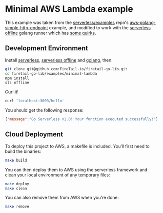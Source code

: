 # Minimal AWS Lambda example

This example was taken from the [serverless/examples](https://github.com/serverless/examples) repo's [aws-golang-simple-http-endpoint](https://github.com/serverless/examples/tree/master/aws-golang-simple-http-endpoint) example, and modified to work with the [serverless offline](https://www.serverless.com/plugins/serverless-offline) golang runner which has [some quirks](https://github.com/dherault/serverless-offline/issues/1358).



## Development Environment

Install [serverless](https://www.serverless.com/), [serverless offline](https://www.serverless.com/plugins/serverless-offline) and [golang](https://go.dev/), then:

```bash
git clone git@github.com:FireTail-io/firetail-go-lib.git
cd firetail-go-lib/examples/minimal-lambda
npm install
sls offline
```

Curl it!

```bash
curl 'localhost:3000/hello'
```

You should get the following response:

```json
{"message":"Go Serverless v1.0! Your function executed successfully!"}
```



## Cloud Deployment

To deploy this project to AWS, a makefile is included. You'll first need to build the binaries:

```bash
make build
```

You can then deploy them to AWS using the serverless framework and clean your local environment of any temporary files:

```bash
make deploy
make clean
```

You can also remove them from AWS when you're done:

```bash
make remove
```

